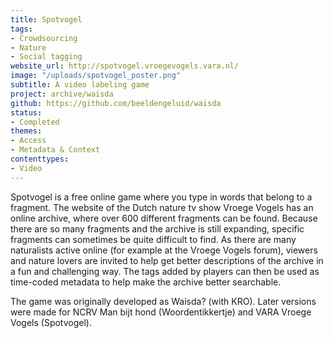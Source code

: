 ```yaml
---
title: Spotvogel
tags:
- Crowdsourcing
- Nature
- Social tagging
website_url: http://spotvogel.vroegevogels.vara.nl/
image: "/uploads/spotvogel_poster.png"
subtitle: A video labeling game
project: archive/waisda
github: https://github.com/beeldengeluid/waisda
status:
- Completed
themes:
- Access
- Metadata & Context
contenttypes:
- Video
---
```


Spotvogel is a free online game where you type in words that belong to a fragment. The website of the Dutch nature tv show Vroege Vogels has an online archive, where over 600 different fragments can be found. Because there are so many fragments and the archive is still expanding, specific fragments can sometimes be quite difficult to find. As there are many naturalists active online (for example at the Vroege Vogels forum), viewers and nature lovers are invited to help get better descriptions of the archive in a fun and challenging way. The tags added by players can then be used as time-coded metadata to help make the archive better searchable.

The game was originally developed as Waisda? (with KRO). Later versions were made for NCRV Man bijt hond (Woordentikkertje) and VARA Vroege Vogels (Spotvogel).
